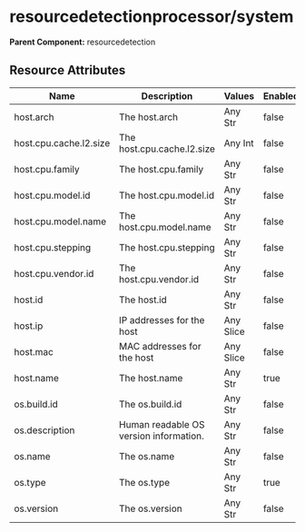 [comment]: <> (Code generated by mdatagen. DO NOT EDIT.)

# resourcedetectionprocessor/system

**Parent Component:** resourcedetection

## Resource Attributes

| Name | Description | Values | Enabled |
| ---- | ----------- | ------ | ------- |
| host.arch | The host.arch | Any Str | false |
| host.cpu.cache.l2.size | The host.cpu.cache.l2.size | Any Int | false |
| host.cpu.family | The host.cpu.family | Any Str | false |
| host.cpu.model.id | The host.cpu.model.id | Any Str | false |
| host.cpu.model.name | The host.cpu.model.name | Any Str | false |
| host.cpu.stepping | The host.cpu.stepping | Any Str | false |
| host.cpu.vendor.id | The host.cpu.vendor.id | Any Str | false |
| host.id | The host.id | Any Str | false |
| host.ip | IP addresses for the host | Any Slice | false |
| host.mac | MAC addresses for the host | Any Slice | false |
| host.name | The host.name | Any Str | true |
| os.build.id | The os.build.id | Any Str | false |
| os.description | Human readable OS version information. | Any Str | false |
| os.name | The os.name | Any Str | false |
| os.type | The os.type | Any Str | true |
| os.version | The os.version | Any Str | false |

